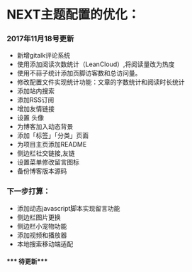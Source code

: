 # NEXT主题配置的优化：
  ###  2017年11月18号更新
  * 新增gitalk评论系统
  * 使用添加阅读次数统计（LeanCloud）,将阅读量改为热度
  * 使用不蒜子统计添加页脚访客数和总访问量。
  * 修改配置文件实现统计功能：文章的字数统计和阅读时长统计
  * 添加站内搜索 
  * 添加RSS订阅
  * 增加友情链接
  * 设置 头像
  * 为博客加入动态背景
  * 添加「标签」「分类」页面
  * 为项目主页添加README
  * 侧边栏社交链接,友链
  * 设置菜单修改留言图标
  * 备份博客版本源码
### 下一步打算：
  * 添加动态javascript脚本实现留言功能 
  * 侧边栏图片更换
  * 侧边栏小宠物功能
  * 添加视频和播放器
  * 本地搜索移动端适配
 ####  *** 待更新***
